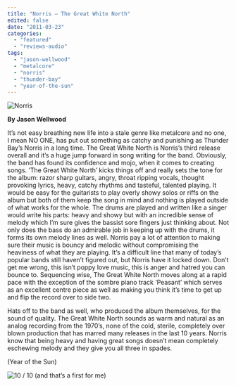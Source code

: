```yaml
---
title: "Norris – The Great White North"
edited: false
date: "2011-03-23"
categories:
  - "featured"
  - "reviews-audio"
tags:
  - "jason-wellwood"
  - "metalcore"
  - "norris"
  - "thunder-bay"
  - "year-of-the-sun"
---
```


![](http://www.hellbound.ca/wp-content/uploads/2011/03/norris1.jpg "Norris")

**By Jason Wellwood**

It’s not easy breathing new life into a stale genre like metalcore and no one, I mean NO ONE, has put out something as catchy and punishing as Thunder Bay’s Norris in a long time. The Great White North is Norris’s third release overall and it’s a huge jump forward in song writing for the band. Obviously, the band has found its confidence and mojo, when it comes to creating songs. ‘The Great White North’ kicks things off and really sets the tone for the album: razor sharp guitars, angry, throat ripping vocals, thought provoking lyrics, heavy, catchy rhythms and tasteful, talented playing. It would be easy for the guitarists to play overly showy solos or riffs on the album but both of them keep the song in mind and nothing is played outside of what works for the whole. The drums are played and written like a singer would write his parts: heavy and showy but with an incredible sense of melody which I’m sure gives the bassist sore fingers just thinking about. Not only does the bass do an admirable job in keeping up with the drums, it forms its own melody lines as well. Norris pay a lot of attention to making sure their music is bouncy and melodic without compromising the heaviness of what they are playing. It’s a difficult line that many of today’s popular bands still haven’t figured out, but Norris have it locked down. Don’t get me wrong, this isn’t poppy love music, this is anger and hatred you can bounce to. Sequencing wise, The Great White North moves along at a rapid pace with the exception of the sombre piano track ‘Peasant’ which serves as an excellent centre piece as well as making you think it’s time to get up and flip the record over to side two.

Hats off to the band as well, who produced the album themselves, for the sound of quality. The Great White North sounds as warm and natural as an analog recording from the 1970’s, none of the cold, sterile, completely over blown production that has marred many releases in the last 10 years. Norris know that being heavy and having great songs doesn’t mean completely eschewing melody and they give you all three in spades.

(Year of the Sun)

![](http://www.hellbound.ca/wp-content/uploads/2009/07/review10.png "10 / 10") (and that’s a first for me)
